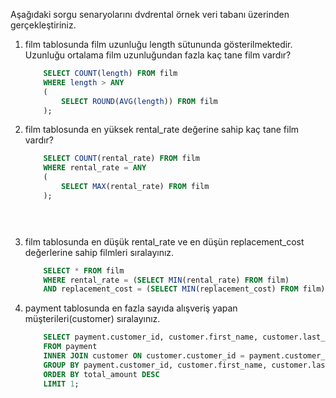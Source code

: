 Aşağıdaki sorgu senaryolarını dvdrental örnek veri tabanı üzerinden gerçekleştiriniz.

1. film tablosunda film uzunluğu length sütununda gösterilmektedir. Uzunluğu ortalama film uzunluğundan fazla kaç tane film vardır?

    ```sql
        SELECT COUNT(length) FROM film 
        WHERE length > ANY 
        (
	        SELECT ROUND(AVG(length)) FROM film 
        );	

    ```

2. film tablosunda en yüksek rental_rate değerine sahip kaç tane film vardır?

    ```sql 
        SELECT COUNT(rental_rate) FROM film
        WHERE rental_rate = ANY 
        (
	        SELECT MAX(rental_rate) FROM film	        
        );


        
    ```

3. film tablosunda en düşük rental_rate ve en düşün replacement_cost değerlerine sahip filmleri sıralayınız.

    ```sql 
        SELECT * FROM film
        WHERE rental_rate = (SELECT MIN(rental_rate) FROM film) 
        AND replacement_cost = (SELECT MIN(replacement_cost) FROM film);


    ```

4. payment tablosunda en fazla sayıda alışveriş yapan müşterileri(customer) sıralayınız.

    ```sql 
        SELECT payment.customer_id, customer.first_name, customer.last_name,  COUNT(payment.amount) AS total_amount
        FROM payment
        INNER JOIN customer ON customer.customer_id = payment.customer_id
        GROUP BY payment.customer_id, customer.first_name, customer.last_name
        ORDER BY total_amount DESC
        LIMIT 1;

    ```
